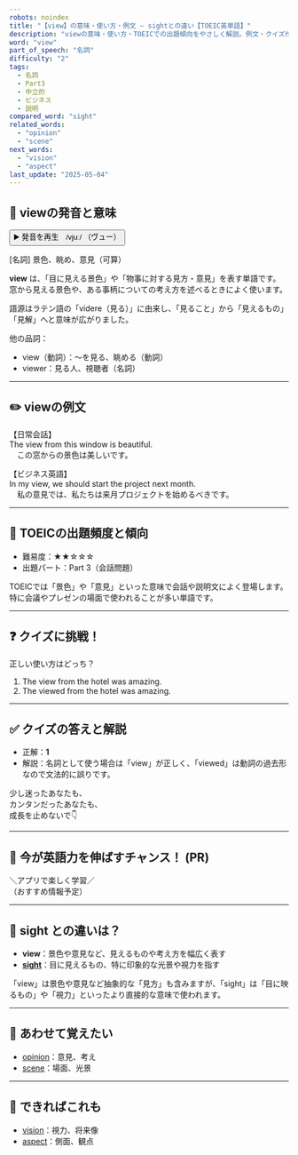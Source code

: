 ```yaml
---
robots: noindex
title: "【view】の意味・使い方・例文 ― sightとの違い【TOEIC英単語】"
description: "viewの意味・使い方・TOEICでの出題傾向をやさしく解説。例文・クイズ付きでsightとの違いもわかりやすく学べます。"
word: "view"
part_of_speech: "名詞"
difficulty: "2"
tags:
  - 名詞
  - Part3
  - 中立的
  - ビジネス
  - 説明
compared_word: "sight"
related_words:
  - "opinion"
  - "scene"
next_words:
  - "vision"
  - "aspect"
last_update: "2025-05-04"
---
```


## 🔰 viewの発音と意味

<button class="play-audio" onclick="playTTS('view')">
  <span class="play-audio-main">
    ▶️ 発音を再生　/vjuː/
  </span>
  <span class="play-audio-sub">
    （ヴュー）
  </span>
</button>

[名詞] 景色、眺め、意見（可算）

**view** は、「目に見える景色」や「物事に対する見方・意見」を表す単語です。  
窓から見える景色や、ある事柄についての考え方を述べるときによく使います。

語源はラテン語の「videre（見る）」に由来し、「見ること」から「見えるもの」「見解」へと意味が広がりました。

他の品詞：  
- view（動詞）：～を見る、眺める（動詞）
- viewer：見る人、視聴者（名詞）

---

## ✏️ viewの例文

【日常会話】  
The view from this window is beautiful.  
　この窓からの景色は美しいです。

【ビジネス英語】  
In my view, we should start the project next month.  
　私の意見では、私たちは来月プロジェクトを始めるべきです。

---

## 🎯 TOEICの出題頻度と傾向

- 難易度：★★☆☆☆
- 出題パート：Part 3（会話問題）

TOEICでは「景色」や「意見」といった意味で会話や説明文によく登場します。特に会議やプレゼンの場面で使われることが多い単語です。

---

## ❓ クイズに挑戦！

正しい使い方はどっち？

1. The view from the hotel was amazing.  
2. The viewed from the hotel was amazing.

---

## ✅ クイズの答えと解説

- 正解：**1**
- 解説：名詞として使う場合は「view」が正しく、「viewed」は動詞の過去形なので文法的に誤りです。

少し迷ったあなたも、  
カンタンだったあなたも、  
成長を止めないで👇️

---

## 🚀 今が英語力を伸ばすチャンス！ (PR)

<div class="info-center">
＼アプリで楽しく学習／<br>  
（おすすめ情報予定）
</div>

---

## 🤔  sight との違いは？

- **view**：景色や意見など、見えるものや考え方を幅広く表す
- **[sight](/word/sight/)**：目に見えるもの、特に印象的な光景や視力を指す

「view」は景色や意見など抽象的な「見方」も含みますが、「sight」は「目に映るもの」や「視力」といったより直接的な意味で使われます。

---

## 🧩 あわせて覚えたい

- [opinion](/word/opinion/)：意見、考え
- [scene](/word/scene/)：場面、光景

---

## 📖 できればこれも

- [vision](/word/vision/)：視力、将来像
- [aspect](/word/aspect/)：側面、観点

<!-- cvid: aid22_bid16 -->
